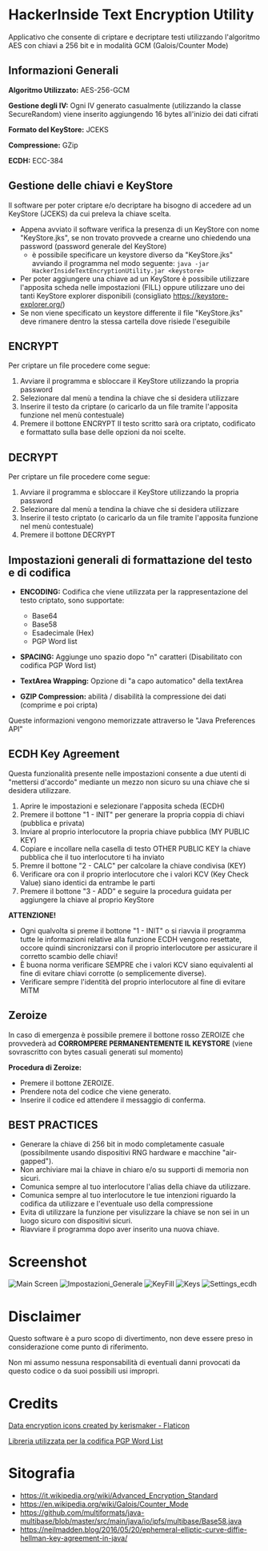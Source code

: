 # HackerInside Text Encryption Utility
Applicativo che consente di criptare e decriptare testi utilizzando l'algoritmo AES con chiavi a 256 bit e in modalità GCM (Galois/Counter Mode)

## Informazioni Generali
**Algoritmo Utilizzato:** AES-256-GCM

**Gestione degli IV:** Ogni IV generato casualmente (utilizzando la classe SecureRandom) viene inserito aggiungendo 16 bytes all'inizio dei dati cifrati

**Formato del KeyStore:** JCEKS

**Compressione:** GZip

**ECDH:** ECC-384

## Gestione delle chiavi e KeyStore
Il software per poter criptare e/o decriptare ha bisogno di accedere ad un KeyStore (JCEKS) da cui preleva la chiave scelta.
- Appena avviato il software verifica la presenza di un KeyStore con nome "KeyStore.jks", se non trovato provvede a crearne uno chiedendo una password (password generale del KeyStore)
	- è possibile specificare un keystore diverso da "KeyStore.jks" avviando il programma nel modo seguente: ```java -jar HackerInsideTextEncryptionUtility.jar <keystore>```
- Per poter aggiungere una chiave ad un KeyStore è possibile utilizzare l'apposita scheda nelle impostazioni (FILL) oppure utilizzare uno dei tanti KeyStore explorer disponibili (consigliato https://keystore-explorer.org/)
- Se non viene specificato un keystore differente il file "KeyStore.jks" deve rimanere dentro la stessa cartella dove risiede l'eseguibile

## ENCRYPT
Per criptare un file procedere come segue:
1) Avviare il programma e sbloccare il KeyStore utilizzando la propria password
2) Selezionare dal menù a tendina la chiave che si desidera utilizzare
3) Inserire il testo da criptare (o caricarlo da un file tramite l'apposita funzione nel menù contestuale)
4) Premere il bottone ENCRYPT
Il testo scritto sarà ora criptato, codificato e formattato sulla base delle opzioni da noi scelte.

## DECRYPT
Per criptare un file procedere come segue:
1) Avviare il programma e sbloccare il KeyStore utilizzando la propria password
2) Selezionare dal menù a tendina la chiave che si desidera utilizzare
3) Inserire il testo criptato (o caricarlo da un file tramite l'apposita funzione nel menù contestuale)
4) Premere il bottone DECRYPT

## Impostazioni generali di formattazione del testo e di codifica
- **ENCODING:** Codifica che viene utilizzata per la rappresentazione del testo criptato, sono supportate:
  - Base64
  - Base58
  - Esadecimale (Hex)
  - PGP Word list
  
- **SPACING:** Aggiunge uno spazio dopo "n" caratteri (Disabilitato con codifica PGP Word list)
- **TextArea Wrapping:** Opzione di "a capo automatico" della textArea
- **GZIP Compression:** abilità / disabilità la compressione dei dati (comprime e poi cripta)

Queste informazioni vengono memorizzate attraverso le "Java Preferences API"


## ECDH Key Agreement
Questa funzionalità presente nelle impostazioni consente a due utenti di "mettersi d'accordo" mediante un mezzo non sicuro su una chiave che si desidera utilizzare.
1) Aprire le impostazioni e selezionare l'apposita scheda (ECDH)
2) Premere il bottone "1 - INIT" per generare la propria coppia di chiavi (pubblica e privata)
3) Inviare al proprio interlocutore la propria chiave pubblica (MY PUBLIC KEY)
4) Copiare e incollare nella casella di testo OTHER PUBLIC KEY la chiave pubblica che il tuo interlocutore ti ha inviato
5) Premre il bottone "2 - CALC" per calcolare la chiave condivisa (KEY)
6) Verificare ora con il proprio interlocutore che i valori KCV (Key Check Value) siano identici da entrambe le parti
7) Premere il bottone "3 - ADD" e seguire la procedura guidata per aggiungere la chiave al proprio KeyStore

**ATTENZIONE!** 
- Ogni qualvolta si preme il bottone "1 - INIT" o si riavvia il programma tutte le informazioni relative alla funzione ECDH vengono resettate, occore quindi sincronizzarsi con il proprio interlocutore per assicurare il corretto scambio delle chiavi!
- È buona norma verificare SEMPRE che i valori KCV siano equivalenti al fine di evitare chiavi corrotte (o semplicemente diverse).
- Verificare sempre l'identità del proprio interlocutore al fine di evitare MiTM

## Zeroize
In caso di emergenza è possibile premere il bottone rosso ZEROIZE che provvederà ad **CORROMPERE PERMANENTEMENTE IL KEYSTORE** (viene sovrascritto con bytes casuali generati sul momento)

**Procedura di Zeroize:** 
- Premere il bottone ZEROIZE.
- Prendere nota del codice che viene generato.
- Inserire il codice ed attendere il messaggio di conferma.


## BEST PRACTICES
- Generare la chiave di 256 bit in modo completamente casuale (possibilmente usando dispositivi RNG hardware e macchine "air-gapped").
- Non archiviare mai la chiave in chiaro e/o su supporti di memoria non sicuri.
- Comunica sempre al tuo interlocutore l'alias della chiave da utilizzare.
- Comunica sempre al tuo interlocutore le tue intenzioni riguardo la codifica da utilizzare e l'eventuale uso della compressione
- Evita di utilizzare la funzione per visulizzare la chiave se non sei in un luogo sicuro con dispositivi sicuri.
- Riavviare il programma dopo aver inserito una nuova chiave.

# Screenshot
![Main Screen](https://github.com/FrancescoValentini/HackerInsideTextEncryptionUtility/blob/master/screenshot/Main.JPG)
![Impostazioni_Generale](https://github.com/FrancescoValentini/HackerInsideTextEncryptionUtility/blob/master/screenshot/Impostazioni_Generale.JPG)
![KeyFill](https://github.com/FrancescoValentini/HackerInsideTextEncryptionUtility/blob/master/screenshot/KeyFill.JPG)
![Keys](https://github.com/FrancescoValentini/HackerInsideTextEncryptionUtility/blob/master/screenshot/Keys.JPG)
![Settings_ecdh](https://github.com/FrancescoValentini/HackerInsideTextEncryptionUtility/blob/master/screenshot/Settings_ecdh.JPG)

# Disclaimer
Questo software è a puro scopo di divertimento, non deve essere preso in considerazione come punto di riferimento.

Non mi assumo nessuna responsabilità di eventuali danni provocati da questo codice o da suoi possibili usi impropri.

# Credits
<a href="https://www.flaticon.com/free-icons/data-encryption" title="data encryption icons">Data encryption icons created by kerismaker - Flaticon</a>

<a href="https://github.com/ZeroAlphaTech/j-pgp-wordlist" title="PGP Word list encoding library">Libreria utilizzata per la codifica PGP Word List</a>

# Sitografia
- https://it.wikipedia.org/wiki/Advanced_Encryption_Standard
- https://en.wikipedia.org/wiki/Galois/Counter_Mode
- https://github.com/multiformats/java-multibase/blob/master/src/main/java/io/ipfs/multibase/Base58.java
- https://neilmadden.blog/2016/05/20/ephemeral-elliptic-curve-diffie-hellman-key-agreement-in-java/
